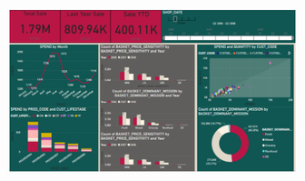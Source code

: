 ![](https://github.com/CCChamp/BADS7105-CRM-Analytics/blob/main/HW01-CLV%20Dashboard/CLV_Dashboard.png)
